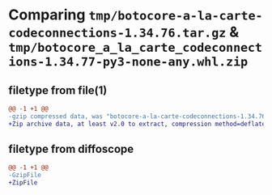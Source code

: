 # Comparing `tmp/botocore-a-la-carte-codeconnections-1.34.76.tar.gz` & `tmp/botocore_a_la_carte_codeconnections-1.34.77-py3-none-any.whl.zip`

## filetype from file(1)

```diff
@@ -1 +1 @@
-gzip compressed data, was "botocore-a-la-carte-codeconnections-1.34.76.tar", last modified: Wed Apr  3 00:59:09 2024, max compression
+Zip archive data, at least v2.0 to extract, compression method=deflate
```

## filetype from diffoscope

```diff
@@ -1 +1 @@
-GzipFile
+ZipFile
```


